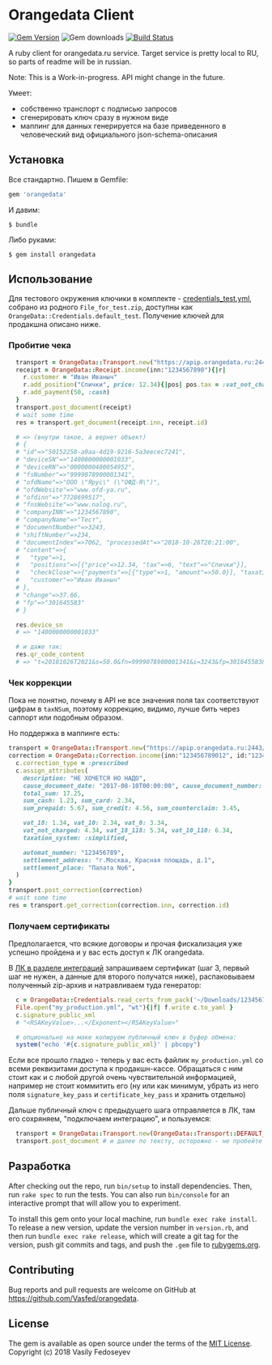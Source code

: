 # Orangedata Client

[![Gem Version](https://badge.fury.io/rb/orangedata.svg)](https://badge.fury.io/rb/orangedata)
![Gem downloads](https://img.shields.io/gem/dt/orangedata.svg)
[![Build Status](https://travis-ci.org/Vasfed/orangedata.svg?branch=master)](https://travis-ci.org/Vasfed/orangedata)

A ruby client for orangedata.ru service.
Target service is pretty local to RU, so parts of readme will be in russian.

Note: This is a Work-in-progress. API might change in the future.

Умеет:
- собственно транспорт с подписью запросов
- сгенерировать ключ сразу в нужном виде
- маппинг для данных генерируется на базе приведенного в человеческий вид официального json-schema-описания

## Установка

Все стандартно. Пишем в Gemfile:

```ruby
gem 'orangedata'
```

И давим:

    $ bundle

Либо руками:

    $ gem install orangedata

## Использование

Для тестового окружения ключики в комплекте - [credentials_test.yml](lib/orange_data/credentials_test.yml), собрано из родного `File_for_test.zip`, доступны как `OrangeData::Credentials.default_test`.
Получение ключей для продакшна описано ниже.

### Пробитие чека

```ruby
  transport = OrangeData::Transport.new("https://apip.orangedata.ru:2443/api/v2/", OrangeData::Credentials.default_test)
  receipt = OrangeData::Receipt.income(inn:"1234567890"){|r|
    r.customer = "Иван Иваныч"
    r.add_position("Спички", price: 12.34){|pos| pos.tax = :vat_not_charged }
    r.add_payment(50, :cash)
  }
  transport.post_document(receipt)
  # wait some time
  res = transport.get_document(receipt.inn, receipt.id)

  # => (внутри такое, а вернет объект)
  # {
  # "id"=>"50152258-a9aa-4d19-9216-5a3eecec7241",
  # "deviceSN"=>"1400000000001033",
  # "deviceRN"=>"0000000400054952",
  # "fsNumber"=>"9999078900001341",
  # "ofdName"=>"ООО \"Ярус\" (\"ОФД-Я\")",
  # "ofdWebsite"=>"www.ofd-ya.ru",
  # "ofdinn"=>"7728699517",
  # "fnsWebsite"=>"www.nalog.ru",
  # "companyINN"=>"1234567890",
  # "companyName"=>"Тест",
  # "documentNumber"=>3243,
  # "shiftNumber"=>234,
  # "documentIndex"=>7062, "processedAt"=>"2018-10-26T20:21:00",
  # "content"=>{
  #   "type"=>1,
  #   "positions"=>[{"price"=>12.34, "tax"=>6, "text"=>"Спички"}],
  #   "checkClose"=>{"payments"=>[{"type"=>1, "amount"=>50.0}], "taxationSystem"=>0},
  #   "customer"=>"Иван Иваныч"
  # },
  # "change"=>37.66,
  # "fp"=>"301645583"
  # }

  res.device_sn
  # => "1400000000001033"

  # и даже так:
  res.qr_code_content
  # => "t=20181026T2021&s=50.0&fn=9999078900001341&i=3243&fp=301645583&n=1"
```

### Чек коррекции
Пока не понятно, почему в API не все значения поля tax соответствуют цифрам в `taxNSum`, поэтому коррекцию, видимо, лучше бить через саппорт или подобным образом.

Но поддержка в маппинге есть:

```ruby
transport = OrangeData::Transport.new("https://apip.orangedata.ru:2443/api/v2/", OrangeData::Credentials.default_test)
correction = OrangeData::Correction.income(inn:"123456789012", id:"12345678990"){|c|
  c.correction_type = :prescribed
  c.assign_attributes(
    description: "НЕ ХОЧЕТСЯ НО НАДО",
    cause_document_date: "2017-08-10T00:00:00", cause_document_number: "ФЗ-54",
    total_sum: 17.25,
    sum_cash: 1.23, sum_card: 2.34,
    sum_prepaid: 5.67, sum_credit: 4.56, sum_counterclaim: 3.45,

    vat_18: 1.34, vat_10: 2.34, vat_0: 3.34,
    vat_not_charged: 4.34, vat_18_118: 5.34, vat_10_110: 6.34,
    taxation_system: :simplified,

    automat_number: "123456789",
    settlement_address: "г.Москва, Красная площадь, д.1",
    settlement_place: "Палата No6",
  )
}
transport.post_correction(correction)
# wait some time
res = transport.get_correction(correction.inn, correction.id)
```


### Получаем сертификаты

Предполагается, что всякие договоры и прочая фискализация уже успешно пройдена и у вас есть доступ
к ЛК orangedata.

В [ЛК в разделе интеграций](https://lk.orangedata.ru/lk/integrations/direct) запрашиваем сертификат (шаг 3, первый шаг не нужен, а данные для второго получатся ниже), распаковываем полученный zip-архив и натравливаем туда генератор:

```ruby
  c = OrangeData::Credentials.read_certs_from_pack('~/Downloads/1234567890', title:'My production', cert_key_pass:'1234') # cert_key_pass берем из readme_v2.txt, но есть подозрение что он у всех 1234
  File.open("my_production.yml", "wt"){|f| f.write c.to_yaml }
  c.signature_public_xml
  # "<RSAKeyValue>...</Exponent></RSAKeyValue>"

  # опционально на маке копируем публичный ключ в буфер обмена:
  system("echo '#{c.signature_public_xml}' | pbcopy")
```

Если все прошло гладко - теперь у вас есть файлик `my_production.yml` со всеми реквизитами доступа к продакшн-кассе. Обращаться с ним стоит как и с любой другой очень чувствительной информацией, например не стоит коммитить его (ну или как минимум, убрать из него поля `signature_key_pass` и `certificate_key_pass` и хранить отдельно)

Дальше публичный ключ с предыдущего шага отправляется в ЛК, там его сохряняем, "подключаем интеграцию", и пользуемся:

```ruby
  transport = OrangeData::Transport.new(OrangeData::Transport::DEFAULT_PRODUCTION_API_URL, OrangeData::Credentials.from_hash(YAML.load_file('my_production.yml')))
  transport.post_document # и далее по тексту, осторожно - не пробейте лишние чеки во время проверок
```

## Разработка

After checking out the repo, run `bin/setup` to install dependencies. Then, run `rake spec` to run the tests. You can also run `bin/console` for an interactive prompt that will allow you to experiment.

To install this gem onto your local machine, run `bundle exec rake install`. To release a new version, update the version number in `version.rb`, and then run `bundle exec rake release`, which will create a git tag for the version, push git commits and tags, and push the `.gem` file to [rubygems.org](https://rubygems.org).

## Contributing

Bug reports and pull requests are welcome on GitHub at https://github.com/Vasfed/orangedata.

## License

The gem is available as open source under the terms of the [MIT License](https://opensource.org/licenses/MIT). Copyright (c) 2018 Vasily Fedoseyev
